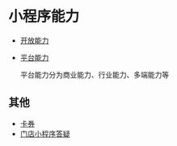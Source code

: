 # 小程序能力

- [开放能力](https://developers.weixin.qq.com/miniprogram/dev/framework/open-ability/login.html)
- [平台能力](https://developers.weixin.qq.com/miniprogram/dev/platform-capabilities/business-capabilities/Introduction.html)
    
    平台能力分为商业能力、行业能力、多端能力等
    

## 其他

- [卡券](https://developers.weixin.qq.com/doc/offiaccount/Cards_and_Offer/WeChat_Coupon_Interface.html#2)
- [门店小程序答疑](https://www.ifanr.com/minapp/838227)